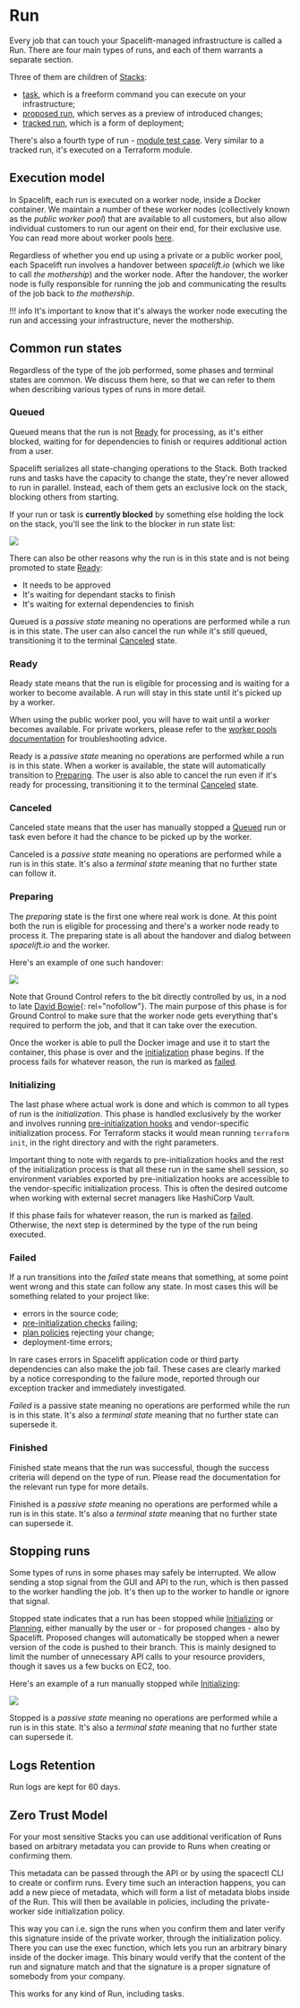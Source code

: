 # Run

Every job that can touch your Spacelift-managed infrastructure is called a Run. There are four main types of runs, and each of them warrants a separate section.

Three of them are children of [Stacks](../stack/README.md):

- [task](task.md), which is a freeform command you can execute on your infrastructure;
- [proposed run](proposed.md), which serves as a preview of introduced changes;
- [tracked run](tracked.md), which is a form of deployment;

There's also a fourth type of run - [module test case](test-case.md). Very similar to a tracked run, it's executed on a Terraform module.

## Execution model

In Spacelift, each run is executed on a worker node, inside a Docker container. We maintain a number of these worker nodes (collectively known as the _public worker pool_) that are available to all customers, but also allow individual customers to run our agent on their end, for their exclusive use. You can read more about worker pools [here](../worker-pools.md).

Regardless of whether you end up using a private or a public worker pool, each Spacelift run involves a handover between _spacelift.io_ (which we like to call _the mothership_) and the worker node. After the handover, the worker node is fully responsible for running the job and communicating the results of the job back to _the mothership_.

!!! info
    It's important to know that it's always the worker node executing the run and accessing your infrastructure, never the mothership.

## Common run states

Regardless of the type of the job performed, some phases and terminal states are common. We discuss them here, so that we can refer to them when describing various types of runs in more detail.

### Queued

Queued means that the run is not [Ready](#ready) for processing, as it's either blocked, waiting for for dependencies to finish or requires additional action from a user.

Spacelift serializes all state-changing operations to the Stack. Both tracked runs and tasks have the capacity to change the state, they're never allowed to run in parallel. Instead, each of them gets an exclusive lock on the stack, blocking others from starting.

If your run or task is **currently blocked** by something else holding the lock on the stack, you'll see the link to the blocker in run state list:

![](../../assets/screenshots/blocked-queued-run-unconfirmed.png)

There can also be other reasons why the run is in this state and is not being promoted to state [Ready](#ready):

- It needs to be approved
- It's waiting for dependant stacks to finish
- It's waiting for external dependencies to finish

 Queued is a _passive state_ meaning no operations are performed while a run is in this state. The user can also cancel the run while it's still queued, transitioning it to the terminal [Canceled](#canceled) state.

### Ready

Ready state means that the run is eligible for processing and is waiting for a worker to become available. A run will stay in this state until
it's picked up by a worker.

When using the public worker pool, you will have to wait until a worker becomes available. For private workers,
please refer to the [worker pools documentation](../worker-pools.md) for troubleshooting advice.

Ready is a _passive state_ meaning no operations are performed while a run is in this state. When a worker is available, the state will automatically transition to [Preparing](#preparing). The user is also able to cancel the run even if it's ready for processing, transitioning it to the terminal [Canceled](#canceled) state.

### Canceled

Canceled state means that the user has manually stopped a [Queued](#queued) run or task even before it had the chance to be picked up by the worker.

Canceled is a _passive state_ meaning no operations are performed while a run is in this state. It's also a _terminal state_ meaning that no further state can follow it.

### Preparing

The _preparing_ state is the first one where real work is done. At this point both the run is eligible for processing and there's a worker node ready to process it. The preparing state is all about the handover and dialog between _spacelift.io_ and the worker.

Here's an example of one such handover:

![](<../../assets/screenshots/Screenshot from 2021-04-01 15-53-59.png>)

Note that Ground Control refers to the bit directly controlled by us, in a nod to late [David Bowie](https://www.youtube.com/watch?v=tRMZ_5WYmCg){: rel="nofollow"}. The main purpose of this phase is for Ground Control to make sure that the worker node gets everything that's required to perform the job, and that it can take over the execution.

Once the worker is able to pull the Docker image and use it to start the container, this phase is over and the [initialization](#initializing) phase begins. If the process fails for whatever reason, the run is marked as [failed](#failed).

### Initializing

The last phase where actual work is done and which is common to all types of run is the _initialization_. This phase is handled exclusively by the worker and involves running [pre-initialization hooks](../stack/stack-settings.md#customizing-workflow) and vendor-specific initialization process. For Terraform stacks it would mean running `terraform init`, in the right directory and with the right parameters.

Important thing to note with regards to pre-initialization hooks and the rest of the initialization process is that all these run in the same shell session, so environment variables exported by pre-initialization hooks are accessible to the vendor-specific initialization process. This is often the desired outcome when working with external secret managers like HashiCorp Vault.

If this phase fails for whatever reason, the run is marked as [failed](#failed). Otherwise, the next step is determined by the type of the run being executed.

### Failed

If a run transitions into the _failed_ state means that something, at some point went wrong and this state can follow any state. In most cases this will be something related to your project like:

- errors in the source code;
- [pre-initialization checks](../stack/stack-settings.md#before-init-scripts) failing;
- [plan policies](../policy/terraform-plan-policy.md) rejecting your change;
- deployment-time errors;

In rare cases errors in Spacelift application code or third party dependencies can also make the job fail. These cases are clearly marked by a notice corresponding to the failure mode, reported through our exception tracker and immediately investigated.

_Failed_ is a passive state meaning no operations are performed while the run is in this state. It's also a _terminal state_ meaning that no further state can supersede it.

### Finished

Finished state means that the run was successful, though the success criteria will depend on the type of run. Please read the documentation for the relevant run type for more details.

Finished is a _passive state_ meaning no operations are performed while a run is in this state. It's also a _terminal state_ meaning that no further state can supersede it.

## Stopping runs

Some types of runs in some phases may safely be interrupted. We allow sending a stop signal from the GUI and API to the run, which is then passed to the worker handling the job. It's then up to the worker to handle or ignore that signal.

Stopped state indicates that a run has been stopped while [Initializing](#initializing) or [Planning](./proposed.md#planning), either manually by the user or - for proposed changes - also by Spacelift. Proposed changes will automatically be stopped when a newer version of the code is pushed to their branch. This is mainly designed to limit the number of unnecessary API calls to your resource providers, though it saves us a few bucks on EC2, too.

Here's an example of a run manually stopped while [Initializing](#initializing):

![](<../../assets/screenshots/01DTD3M6DVC7VKQGJ72PCSEBKD_·_End-to-end_testing (2).png>)

Stopped is a _passive state_ meaning no operations are performed while a run is in this state. It's also a _terminal state_ meaning that no further state can supersede it.

## Logs Retention

Run logs are kept for 60 days.

## Zero Trust Model

For your most sensitive Stacks you can use additional verification of Runs based on arbitrary metadata you can provide to Runs when creating or confirming them.

This metadata can be passed through the API or by using the spacectl CLI to create or confirm runs. Every time such an interaction happens, you can add a new piece of metadata, which will form a list of metadata blobs inside of the Run. This will then be available in policies, including the private-worker side initialization policy.

This way you can i.e. sign the runs when you confirm them and later verify this signature inside of the private worker, through the initialization policy. There you can use the exec function, which lets you run an arbitrary binary inside of the docker image. This binary would verify that the content of the run and signature match and that the signature is a proper signature of somebody from your company.

This works for any kind of Run, including tasks.
